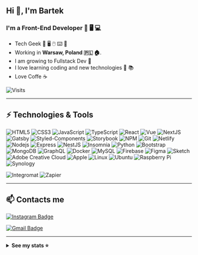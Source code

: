 ## **Hi** 👋, I'm Bartek

### I'm a Front-End Developer 🎨 🖥 💻

- Tech Geek 💙 🖥️ 🖱️ ⌨️ 📱
- Working in **Warsaw, Poland 🇵🇱 🏠**.
- I am growing to Fullstack Dev 💪
- I love learning coding and new technologies 💾 📚
- Love Coffe ☕

![Visits](https://visitor-badge.glitch.me/badge?page_id=bartekmoment)

---

## ⚡ Technologies & Tools

![HTML5](https://img.shields.io/badge/-HTML5-E34F26?style=flat-square&logo=html5&logoColor=white)
![CSS3](https://img.shields.io/badge/-CSS3-1572B6?style=flat-square&logo=css3)
![JavaScript](https://img.shields.io/badge/-JavaScript-black?style=flat-square&logo=javascript)
![TypeScript](https://img.shields.io/badge/-TypeScript-007ACC?style=flat-square&logo=typescript)
![React](https://img.shields.io/badge/-React-black?style=flat-square&logo=react)
![Vue](https://img.shields.io/badge/-Vue-black?style=flat-square&logo=vue.js)
![NextJS](https://img.shields.io/badge/-Nextjs-black?style=flat-square&logo=next.js)
![Gatsby](https://img.shields.io/badge/-Gatsby-black?style=flat-square&logo=gatsby)
![Styled-Components](https://img.shields.io/badge/-Styled_Components-563D7C?style=flat-square&logo=styled-components)
![Storybook](https://img.shields.io/badge/-Storybook-black?style=flat-square&logo=storybook)
![NPM](https://img.shields.io/badge/-NPM-black?style=flat-square&logo=npm)
![Git](https://img.shields.io/badge/-Git-black?style=flat-square&logo=git)
![Netlify](https://img.shields.io/badge/-Netlify-black?style=flat-square&logo=netlify)
![Nodejs](https://img.shields.io/badge/-Nodejs-black?style=flat-square&logo=Node.js)
![Express](https://img.shields.io/badge/-Express-black?style=flat-square&logo=express)
![NestJS](https://img.shields.io/badge/-NestJS-C51A4A?style=flat-square&logo=nestjs)
![Insomnia](https://img.shields.io/badge/-Insomnia-black?style=flat-square&logo=insomnia)
![Python](https://img.shields.io/badge/-Python-black?style=flat-square&logo=Python)
![Bootstrap](https://img.shields.io/badge/-Bootstrap-563D7C?style=flat-square&logo=bootstrap)
![MongoDB](https://img.shields.io/badge/-MongoDB-black?style=flat-square&logo=mongodb)
![GraphQL](https://img.shields.io/badge/-GraphQL-black?style=flat-square&logo=graphql)
![Docker](https://img.shields.io/badge/-Docker-black?style=flat-square&logo=docker)
![MySQL](https://img.shields.io/badge/-MySQL-black?style=flat-square&logo=mysql)
![Firebase](https://img.shields.io/badge/-Firebase-black?style=flat-square&logo=firebase)
![Figma](https://img.shields.io/badge/-Figma-black?style=flat-square&logo=figma)
![Sketch](https://img.shields.io/badge/-Sketch-black?style=flat-square&logo=sketch)
![Adobe Creative Cloud](https://img.shields.io/badge/-Adobe_Crative_Cloud-E34F26?style=flat-square&logo=adobe-creative-cloud)
![Apple](https://img.shields.io/badge/-Apple-black?style=flat-square&logo=apple)
![Linux](https://img.shields.io/badge/-Linux-black?style=flat-square&logo=linux)
![Ubuntu](https://img.shields.io/badge/-Ubuntu-black?style=flat-square&logo=ubuntu)
![Raspberry Pi](https://img.shields.io/badge/-Raspberry_Pi-C51A4A?style=flat-square&logo=raspberry-pi)
![Synology](https://img.shields.io/badge/-Synology-black?style=flat-square&logo=synology)

![Integromat](https://img.shields.io/badge/-Integromat-black?style=flat-square&logo=integromat)
![Zapier](https://img.shields.io/badge/-Zapier-black?style=flat-square&logo=zapier)

---

## 📫 Contacts me

[![Instagram Badge](https://img.shields.io/badge/-Siemapanda-E4405F?style=flat-square&logo=instagram&logoColor=white&link=https://instagram.com/SiemaPanda/)](https://instagram.com/SiemaPanda)

[![Gmail Badge](https://img.shields.io/badge/-bartek.bialucha@gmail.com-c14438?style=flat-square&logo=Gmail&logoColor=white&link=mailto:bartek.bialucha@gmail.com)](mailto:bartek.bialucha@gmail.com)

---

<details>
  <summary><strong>See my stats ⭐</strong></summary>
<br/>

![Top Langs](https://github-readme-stats.vercel.app/api/top-langs/?username=bartekmoment&hide=TeX&layout=compact)

</details>
